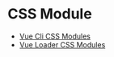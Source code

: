 # CSS Module


- [Vue Cli CSS Modules](https://cli.vuejs.org/zh/guide/css.html#css-modules)
- [Vue Loader CSS Modules](https://vue-loader.vuejs.org/zh/guide/css-modules.html#%E7%94%A8%E6%B3%95)